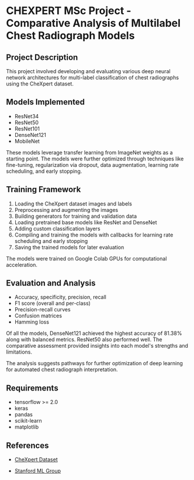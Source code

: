 # CHEXPERT MSc Project - Comparative Analysis of Multilabel Chest Radiograph Models

## Project Description

This project involved developing and evaluating various deep neural network architectures for multi-label classification of chest radiographs using the CheXpert dataset.

## Models Implemented

- ResNet34
- ResNet50
- ResNet101
- DenseNet121
- MobileNet

These models leverage transfer learning from ImageNet weights as a starting point. The models were further optimized through techniques like fine-tuning, regularization via dropout, data augmentation, learning rate scheduling, and early stopping.

## Training Framework

1. Loading the CheXpert dataset images and labels
2. Preprocessing and augmenting the images
3. Building generators for training and validation data
4. Loading pretrained base models like ResNet and DenseNet
5. Adding custom classification layers
6. Compiling and training the models with callbacks for learning rate scheduling and early stopping
7. Saving the trained models for later evaluation

The models were trained on Google Colab GPUs for computational acceleration.

## Evaluation and Analysis

- Accuracy, specificity, precision, recall
- F1 score (overall and per-class)
- Precision-recall curves
- Confusion matrices
- Hamming loss

Of all the models, DenseNet121 achieved the highest accuracy of 81.38% along with balanced metrics. ResNet50 also performed well. The comparative assessment provided insights into each model's strengths and limitations.

The analysis suggests pathways for further optimization of deep learning for automated chest radiograph interpretation.

## Requirements

- tensorflow >= 2.0
- keras
- pandas
- scikit-learn
- matplotlib

## References

- [CheXpert Dataset](https://drive.google.com/drive/folders/1i7Mr78I63-nNxOOgYPaPszZnGy4eSbl2?usp=drive_link)

- [Stanford ML Group]((https://stanfordaimi.azurewebsites.net/datasets/8cbd9ed4-2eb9-4565-affc-111cf4f7ebe2)https://stanfordaimi.azurewebsites.net/datasets/8cbd9ed4-2eb9-4565-affc-111cf4f7ebe2)
